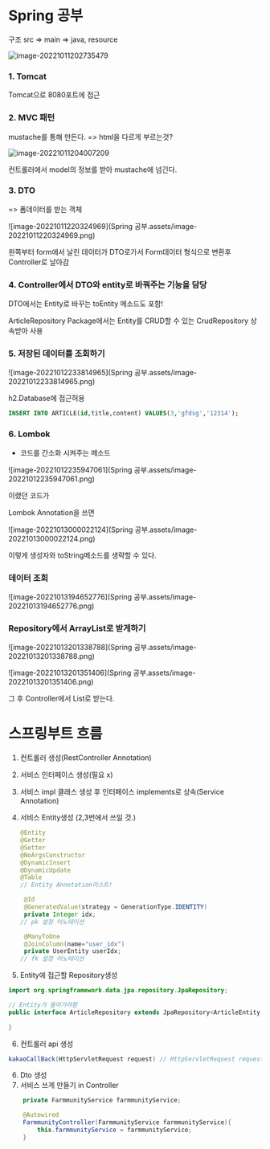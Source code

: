 # Spring 공부

구조 src => main => java, resource

![image-20221011202735479](C:\Users\kiki2\AppData\Roaming\Typora\typora-user-images\image-20221011202735479.png)

### 1. Tomcat

Tomcat으로 8080포트에 접근

### 2. MVC 패턴

mustache를 통해 만든다. => html을 다르게 부르는것?

![image-20221011204007209](C:\Users\kiki2\AppData\Roaming\Typora\typora-user-images\image-20221011204007209.png)

컨트롤러에서 model의 정보를 받아 mustache에 넘긴다.

### 3. DTO

=> 폼데이터를 받는 객체

![image-20221011220324969](Spring 공부.assets/image-20221011220324969.png)

왼쪽부터 form에서 날린 데이터가 DTO로가서 Form데이터 형식으로 변환후 Controller로 날아감



### 4. Controller에서 DTO와 entity로 바꿔주는 기능을 담당

DTO에서는 Entity로 바꾸는 toEntity 메소드도 포함!

ArticleRepository Package에서는 Entity를 CRUD할 수 있는 CrudRepository 상속받아 사용 



### 5. 저장된 데이터를 조회하기

![image-20221012233814965](Spring 공부.assets/image-20221012233814965.png)

h2.Database에 접근허용

```sql
INSERT INTO ARTICLE(id,title,content) VALUES(3,'gfdsg','12314');
```

### 6. Lombok

- 코드를 간소화 시켜주는 메소드

![image-20221012235947061](Spring 공부.assets/image-20221012235947061.png)

이랬던 코드가

Lombok Annotation을 쓰면

![image-20221013000022124](Spring 공부.assets/image-20221013000022124.png) 

이렇게 생성자와 toString메소드를 생략할 수 있다.

### 데이터 조회

![image-20221013194652776](Spring 공부.assets/image-20221013194652776.png)

### Repository에서 ArrayList로 받게하기

![image-20221013201338788](Spring 공부.assets/image-20221013201338788.png)

![image-20221013201351406](Spring 공부.assets/image-20221013201351406.png)

그 후 Controller에서 List로 받는다.

# 스프링부트 흐름

1. 컨트롤러 생성(RestController Annotation)

2. 서비스 인터페이스 생성(필요 x)

3. 서비스 impl 클래스 생성 후 인터페이스 implements로 상속(Service Annotation)

4. 서비스 Entity생성 (2,3번에서 쓰일 것.)

   ```java
   @Entity
   @Getter
   @Setter
   @NoArgsConstructor
   @DynamicInsert
   @DynamicUpdate
   @Table
   // Entity Annotation리스트!
   
    @Id
    @GeneratedValue(strategy = GenerationType.IDENTITY)
    private Integer idx;
   // pk 설정 어노테이션
   
    @ManyToOne
    @JoinColumn(name="user_idx")
    private UserEntity userIdx;
   // fk 설정 어노테이션
   ```

5. Entity에 접근할 Repository생성

```java
import org.springframework.data.jpa.repository.JpaRepository;

// Entity가 들어가야함
public interface ArticleRepository extends JpaRepository<ArticleEntity, Integer> {
    
}
```

6. 컨트롤러 api 생성

```java
kakaoCallBack(HttpServletRequest request) // HttpServletRequest request 토큰 받는 부분.
```

6. Dto 생성
7. 서비스 쓰게 만들기 in Controller

```java
    private FarmmunityService farmmunityService;

    @Autowired
    FarmmunityController(FarmmunityService farmmunityService){
        this.farmmunityService = farmmunityService;
    }
```

